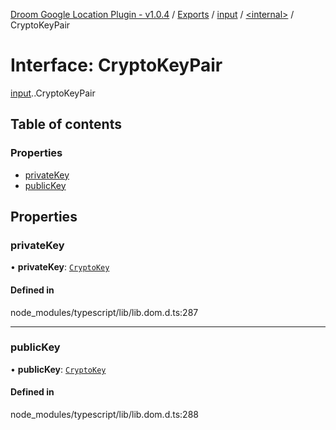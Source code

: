 [Droom Google Location Plugin - v1.0.4](../README.md) / [Exports](../modules.md) / [input](../modules/input.md) / [<internal\>](../modules/input._internal_.md) / CryptoKeyPair

# Interface: CryptoKeyPair

[input](../modules/input.md).[<internal>](../modules/input._internal_.md).CryptoKeyPair

## Table of contents

### Properties

- [privateKey](input._internal_.CryptoKeyPair.md#privatekey)
- [publicKey](input._internal_.CryptoKeyPair.md#publickey)

## Properties

### privateKey

• **privateKey**: [`CryptoKey`](../modules/input._internal_.md#cryptokey)

#### Defined in

node_modules/typescript/lib/lib.dom.d.ts:287

___

### publicKey

• **publicKey**: [`CryptoKey`](../modules/input._internal_.md#cryptokey)

#### Defined in

node_modules/typescript/lib/lib.dom.d.ts:288
